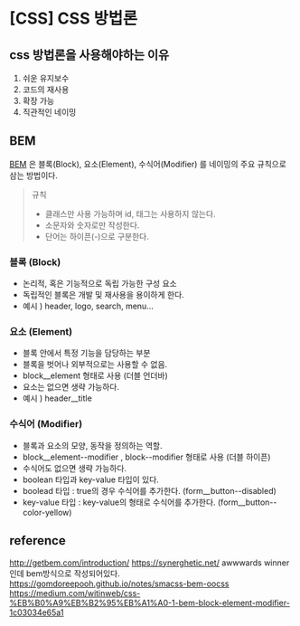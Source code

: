 # [CSS] CSS 방법론

## css 방법론을 사용해야하는 이유
1. 쉬운 유지보수
2. 코드의 재사용 
3. 확장 가능
4. 직관적인 네이밍


## BEM
[BEM](http://getbem.com/ ) 은 블록(Block), 요소(Element), 수식어(Modifier) 를 네이밍의 주요 규칙으로 삼는 방법이다.

> 규칙
> - 클래스만 사용 가능하며 id, 태그는 사용하지 않는다.
> - 소문자와 숫자로만 작성한다.
> - 단어는 하이픈(-)으로 구분한다.

### 블록 (Block)
- 논리적, 혹은 기능적으로 독립 가능한 구성 요소
- 독립적인 블록은 개발 및 재사용을 용이하게 한다.
- 예시 ) header, logo, search, menu...

### 요소 (Element)
- 블록 안에서 특정 기능을 담당하는 부분
- 블록을 벗어나 외부적으로는 사용할 수 없음.
- block__element 형태로 사용 (더블 언더바)
- 요소는 없으면 생략 가능하다.
- 예시 ) header__title

### 수식어 (Modifier)
- 블록과 요소의 모양, 동작을 정의하는 역할.
- block__element--modifier , block--modifier 형태로 사용 (더블 하이픈)
- 수식어도 없으면 생략 가능하다.
- boolean 타입과 key-value 타입이 있다.
- boolead 타입 : true의 경우 수식어를 추가한다. (form__button--disabled)
- key-value 타입 : key-value의 형태로 수식어를 추가한다. (form__button--color-yellow)

## reference
http://getbem.com/introduction/
https://synerghetic.net/ awwwards winner인데 bem방식으로 작성되어있다. 
https://gomdoreepooh.github.io/notes/smacss-bem-oocss
https://medium.com/witinweb/css-%EB%B0%A9%EB%B2%95%EB%A1%A0-1-bem-block-element-modifier-1c03034e65a1
